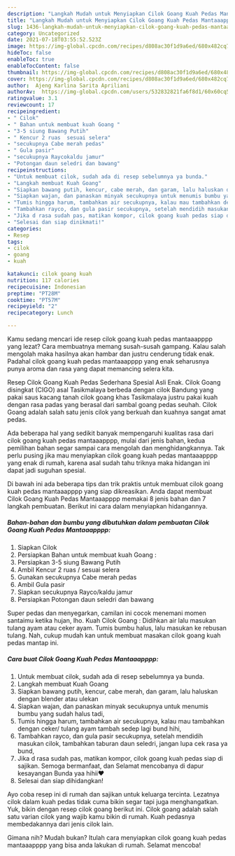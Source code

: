 ```yaml
---
description: "Langkah Mudah untuk Menyiapkan Cilok Goang Kuah Pedas Mantaaapppp, Enak"
title: "Langkah Mudah untuk Menyiapkan Cilok Goang Kuah Pedas Mantaaapppp, Enak"
slug: 1436-langkah-mudah-untuk-menyiapkan-cilok-goang-kuah-pedas-mantaaapppp-enak
category: Uncategorized
date: 2021-07-18T03:55:52.523Z
image: https://img-global.cpcdn.com/recipes/d808ac30f1d9a6ed/680x482cq70/cilok-goang-kuah-pedas-mantaaapppp-foto-resep-utama.jpg
hideToc: false
enableToc: true
enableTocContent: false
thumbnail: https://img-global.cpcdn.com/recipes/d808ac30f1d9a6ed/680x482cq70/cilok-goang-kuah-pedas-mantaaapppp-foto-resep-utama.jpg
cover: https://img-global.cpcdn.com/recipes/d808ac30f1d9a6ed/680x482cq70/cilok-goang-kuah-pedas-mantaaapppp-foto-resep-utama.jpg
author:  Ajeng Karlina Sarita Apriliani
authorAv:  https://img-global.cpcdn.com/users/532832821fa6f8d1/60x60cq50/avatar.jpg
ratingvalue: 3.1
reviewcount: 17
recipeingredient:
- " Cilok"
- " Bahan untuk membuat kuah Goang "
- "3-5 siung Bawang Putih"
- " Kencur 2 ruas  sesuai selera"
- "secukupnya Cabe merah pedas"
- " Gula pasir"
- "secukupnya Raycokaldu jamur"
- "Potongan daun seledri dan bawang"
recipeinstructions:
- "Untuk membuat cilok, sudah ada di resep sebelumnya ya bunda."
- "Langkah membuat Kuah Goang"
- "Siapkan bawang putih, kencur, cabe merah, dan garam, lalu haluskan dengan blender atau ulekan"
- "Siapkan wajan, dan panaskan minyak secukupnya untuk menumis bumbu yang sudah halus tadi,"
- "Tumis hingga harum, tambahkan air secukupnya, kalau mau tambahkan dengan ceker/ tulang ayam tambah sedep lagi bund hihi,"
- "Tambahkan rayco, dan gula pasir secukupnya, setelah mendidih masukan cilok, tambahkan taburan daun seledri, jangan lupa cek rasa ya bund,"
- "Jika d rasa sudah pas, matikan kompor, cilok goang kuah pedas siap di sajikan. Semoga bermanfaat, dan Selamat mencobanya di dapur kesayangan Bunda yaa hihii❤️"
- "Selesai dan siap dinikmati!"
categories:
- Resep
tags:
- cilok
- goang
- kuah

katakunci: cilok goang kuah 
nutrition: 117 calories
recipecuisine: Indonesian
preptime: "PT28M"
cooktime: "PT57M"
recipeyield: "2"
recipecategory: Lunch

---
```



Kamu sedang mencari ide resep cilok goang kuah pedas mantaaapppp yang lezat? Cara membuatnya memang susah-susah gampang. Kalau salah mengolah maka hasilnya akan hambar dan justru cenderung tidak enak. Padahal cilok goang kuah pedas mantaaapppp yang enak seharusnya punya aroma dan rasa yang dapat memancing selera kita.


Resep Cilok Goang Kuah Pedas Sederhana Spesial Asli Enak. Cilok Goang disingkat (CIGO) asal Tasikmalaya berbeda dengan cilok Bandung yang pakai saus kacang tanah cilok goang khas Tasikmalaya justru pakai kuah dengan rasa padas yang berasal dari sambal goang pedas seuhah. Cilok Goang adalah salah satu jenis cilok yang berkuah dan kuahnya sangat amat pedas.

Ada beberapa hal yang sedikit banyak mempengaruhi kualitas rasa dari cilok goang kuah pedas mantaaapppp, mulai dari jenis bahan, kedua pemilihan bahan segar sampai cara mengolah dan menghidangkannya. Tak perlu pusing jika mau menyiapkan cilok goang kuah pedas mantaaapppp yang enak di rumah, karena asal sudah tahu triknya maka hidangan ini dapat jadi suguhan spesial.


Di bawah ini ada beberapa tips dan trik praktis untuk membuat cilok goang kuah pedas mantaaapppp yang siap dikreasikan. Anda dapat membuat Cilok Goang Kuah Pedas Mantaaapppp memakai 8 jenis bahan dan 7 langkah pembuatan. Berikut ini cara dalam menyiapkan hidangannya.

<!--inarticleads1-->

##### Bahan-bahan dan bumbu yang dibutuhkan dalam pembuatan Cilok Goang Kuah Pedas Mantaaapppp:

1. Siapkan  Cilok
1. Persiapkan  Bahan untuk membuat kuah Goang :
1. Persiapkan 3-5 siung Bawang Putih
1. Ambil  Kencur 2 ruas / sesuai selera
1. Gunakan secukupnya Cabe merah pedas
1. Ambil  Gula pasir
1. Siapkan secukupnya Rayco/kaldu jamur
1. Persiapkan Potongan daun seledri dan bawang


Super pedas dan menyegarkan, camilan ini cocok menemani momen santaimu ketika hujan, lho. Kuah Cilok Goang : Didihkan air lalu masukan tulang ayam atau ceker ayam. Tumis bumbu halus, lalu masukan ke rebusan tulang. Nah, cukup mudah kan untuk membuat masakan cilok goang kuah pedas mantap ini. 

<!--inarticleads2-->

##### Cara buat Cilok Goang Kuah Pedas Mantaaapppp:

1. Untuk membuat cilok, sudah ada di resep sebelumnya ya bunda.
1. Langkah membuat Kuah Goang
1. Siapkan bawang putih, kencur, cabe merah, dan garam, lalu haluskan dengan blender atau ulekan
1. Siapkan wajan, dan panaskan minyak secukupnya untuk menumis bumbu yang sudah halus tadi,
1. Tumis hingga harum, tambahkan air secukupnya, kalau mau tambahkan dengan ceker/ tulang ayam tambah sedep lagi bund hihi,
1. Tambahkan rayco, dan gula pasir secukupnya, setelah mendidih masukan cilok, tambahkan taburan daun seledri, jangan lupa cek rasa ya bund,
1. Jika d rasa sudah pas, matikan kompor, cilok goang kuah pedas siap di sajikan. Semoga bermanfaat, dan Selamat mencobanya di dapur kesayangan Bunda yaa hihii❤️
1. Selesai dan siap dihidangkan!

Ayo coba resep ini di rumah dan sajikan untuk keluarga tercinta. Lezatnya cilok dalam kuah pedas tidak cuma bikin segar tapi juga menghangatkan. Yuk, bikin dengan resep cilok goang berikut ini. Cilok goang adalah salah satu varian cilok yang wajib kamu bikin di rumah. Kuah pedasnya membedakannya dari jenis cilok lain. 

Gimana nih? Mudah bukan? Itulah cara menyiapkan cilok goang kuah pedas mantaaapppp yang bisa anda lakukan di rumah. Selamat mencoba!
